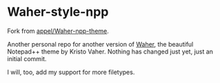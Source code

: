 Waher-style-npp
===============

Fork from [appel/Waher-npp-theme](https://github.com/appel/Waher-npp-theme).

Another personal repo for another version of [Waher](http://waher.net/archives/1013), the beautiful Notepad++ theme by Kristo Vaher. Nothing has changed just yet, just an initial commit.

I will, too, add my support for more filetypes.

